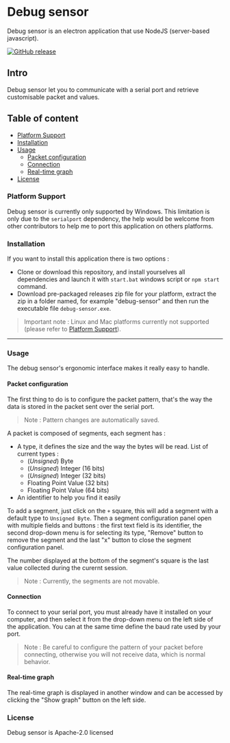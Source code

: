 # Debug sensor
Debug sensor is an electron application that use NodeJS (server-based javascript).

[![GitHub release](https://img.shields.io/github/release/mindstorm38/debug-sensor.svg)](https://github.com/mindstorm38/debug-sensor/releases)

## Intro
Debug sensor let you to communicate with a serial port and retrieve customisable packet and values.

## Table of content
* [Platform Support](#platform-support)
* [Installation](#installation)
* [Usage](#usage)
  * [Packet configuration](#packet-configuration)
  * [Connection](#connection)
  * [Real-time graph](#real-time-graph)
* [License](#license)

### Platform Support
Debug sensor is currently only supported by Windows.
This limitation is only due to the `serialport` dependency, the help would be welcome from other contributors to help me to port this application on others platforms.

### Installation
If you want to install this application there is two options :
- Clone or download this repository, and install yourselves all dependencies and launch it with `start.bat` windows script or `npm start` command.
- Download pre-packaged releases zip file for your platform, extract the zip in a folder named, for example "debug-sensor" and then run the executable file `debug-sensor.exe`.

> Important note : Linux and Mac platforms currently not supported (please refer to [Platform Support](#platform-support)).

---------

### Usage
The debug sensor's ergonomic interface makes it really easy to handle.

#### Packet configuration
The first thing to do is to configure the packet pattern, that's the way the data is stored in the packet sent over the serial port.

> Note : Pattern changes are automatically saved.

A packet is composed of segments, each segment has :
* A type, it defines the size and the way the bytes will be read. List of current types :
  * (*Unsigned*) Byte
  * (*Unsigned*) Integer (16 bits)
  * (*Unsigned*) Integer (32 bits)
  * Floating Point Value (32 bits)
  * Floating Point Value (64 bits)
* An identifier to help you find it easily

To add a segment, just click on the `+` square, this will add a segment with a default type to `Unsigned Byte`.
Then a segment configuration panel open with multiple fields and buttons : the first text field is its identifier, the second drop-down menu is for selecting its type, "Remove" button to remove the segment and the last "x" button to close the segment configuration panel.

The number displayed at the bottom of the segment's square is the last value collected during the curernt session.

> Note : Currently, the segments are not movable.

#### Connection
To connect to your serial port, you must already have it installed on your computer, and then select it from the drop-down menu on the left side of the application. You can at the same time define the baud rate used by your port.
> Note : Be careful to configure the pattern of your packet before connecting, otherwise you will not receive data, which is normal behavior.

#### Real-time graph
The real-time graph is displayed in another window and can be accessed by clicking the "Show graph" button on the left side.

### License
Debug sensor is Apache-2.0 licensed
